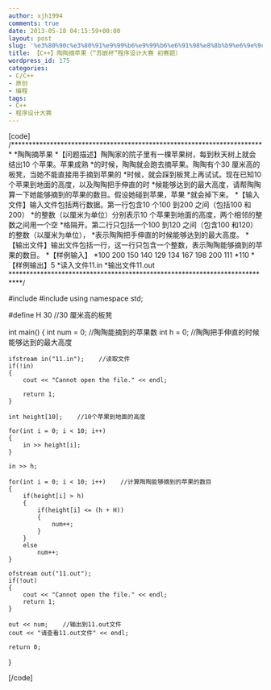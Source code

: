 ```yaml
---
author: xjh1994
comments: true
date: 2013-05-18 04:15:59+00:00
layout: post
slug: '%e3%80%90c%e3%80%91%e9%99%b6%e9%99%b6%e6%91%98%e8%8b%b9%e6%9e%9c%ef%bc%88%e8%8b%8f%e5%b5%8c%e6%9d%af%e7%a8%8b%e5%ba%8f%e8%ae%be%e8%ae%a1%e5%a4%a7%e8%b5%9b-%e5%88%9d%e8%b5%9b'
title: 【C++】陶陶摘苹果（“苏嵌杯”程序设计大赛 初赛题）
wordpress_id: 175
categories:
- C/C++
- 原创
- 编程
tags:
- C++
- 程序设计大赛
---
```


[code]
/************************************************************************
*陶陶摘苹果
*【问题描述】陶陶家的院子里有一棵苹果树，每到秋天树上就会结出10 个苹果。苹果成熟
*的时候，陶陶就会跑去摘苹果。陶陶有个30 厘米高的板凳，当她不能直接用手摘到苹果的
*时候，就会踩到板凳上再试试。现在已知10 个苹果到地面的高度，以及陶陶把手伸直的时
*候能够达到的最大高度，请帮陶陶算一下她能够摘到的苹果的数目。假设她碰到苹果，苹果
*就会掉下来。
*【输入文件】输入文件包括两行数据。第一行包含10 个100 到200 之间（包括100 和200）
*的整数（以厘米为单位）分别表示10 个苹果到地面的高度，两个相邻的整数之间用一个空
*格隔开。第二行只包括一个100 到120 之间（包含100 和120）的整数（以厘米为单位），
*表示陶陶把手伸直的时候能够达到的最大高度。
*【输出文件】输出文件包括一行，这一行只包含一个整数，表示陶陶能够摘到的苹果的数目。
*【样例输入】
*100 200 150 140 129 134 167 198 200 111
*110
*【样例输出】5
*读入文件11.in
*输出文件11.out
***************************************************************************/

#include <iostream>
#include <fstream>
using namespace std;

#define H 30         //30 厘米高的板凳

int main()
{
	int num = 0;    //陶陶能摘到的苹果数
	int h = 0;      //陶陶把手伸直的时候能够达到的最大高度

	ifstream in("11.in");    //读取文件
	if(!in)
	{
		cout << "Cannot open the file." << endl;

		return 1;
	}

	int height[10];    //10个苹果到地面的高度

	for(int i = 0; i < 10; i++)
	{
		in >> height[i];
	}

	in >> h;

	for(int i = 0; i < 10; i++)    //计算陶陶能够摘到的苹果的数目
	{
		if(height[i] > h)
		{
			if(height[i] <= (h + H))
			{
				num++;
			}
		}
		else
			num++;
	}

	ofstream out("11.out");
	if(!out)
	{
		cout << "Cannot open the file." << endl;
		return 1;
	}

	out << num;    //输出到11.out文件
	cout << "请查看11.out文件" << endl;

	return 0;
}

[/code]
